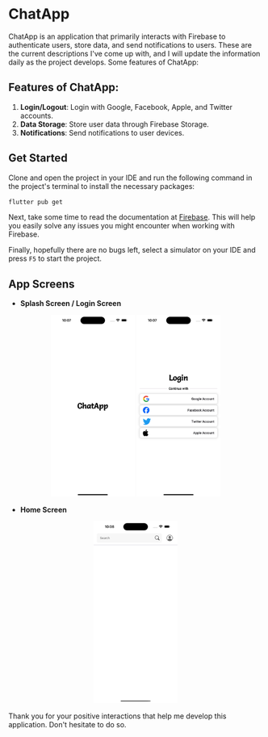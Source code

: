 # ChatApp

ChatApp is an application that primarily interacts with Firebase to authenticate users, store data, and send notifications to users. These are the current descriptions I've come up with, and I will update the information daily as the project develops. Some features of ChatApp:

## Features of ChatApp:
1. **Login/Logout**: Login with Google, Facebook, Apple, and Twitter accounts.
2. **Data Storage**: Store user data through Firebase Storage.
3. **Notifications**: Send notifications to user devices.

## Get Started

Clone and open the project in your IDE and run the following command in the project's terminal to install the necessary packages:

```sh
flutter pub get
```

Next, take some time to read the documentation at [Firebase](https://firebase.google.com). This will help you easily solve any issues you might encounter when working with Firebase.

Finally, hopefully there are no bugs left, select a simulator on your IDE and press `F5` to start the project.

## App Screens
- **Splash Screen / Login Screen**
<div align="center">
    <img src="./assets/splash.png" alt="Image 1" width="33%">
    <img src="./assets/login.png" alt="Image 1" width="33%">
</div>

- **Home Screen**
<div align="center">
    <img src="./assets/home.png" alt="Image 1" width="33%">
</div>

Thank you for your positive interactions that help me develop this application. Don't hesitate to do so.